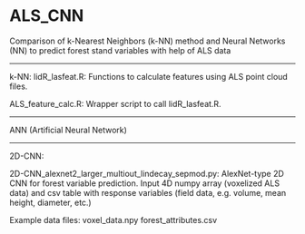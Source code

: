 # ALS_CNN
Comparison of k-Nearest Neighbors (k-NN) method and Neural Networks (NN) to predict forest stand variables with help of ALS data

---------
k-NN:
lidR_lasfeat.R:
Functions to calculate features using ALS point cloud files.

ALS_feature_calc.R:
Wrapper script to call lidR_lasfeat.R.

---------
ANN (Artificial Neural Network)

---------
2D-CNN:

2D-CNN_alexnet2_larger_multiout_lindecay_sepmod.py:
AlexNet-type 2D CNN for forest variable prediction. Input 4D numpy array (voxelized ALS data) and csv table with response variables (field data, e.g. volume, mean height, diameter, etc.)

Example data files:
voxel_data.npy
forest_attributes.csv